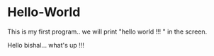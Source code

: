 # Hello-World
This is my first program.. we will print "hello world !!! " in the screen.


Hello bishal... what's up !!!
